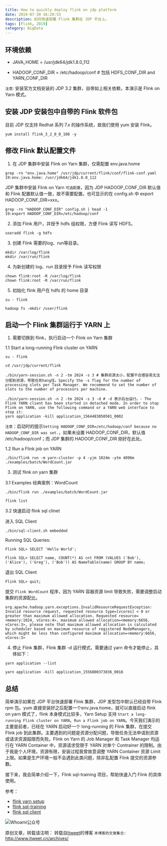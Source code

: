 ```yaml
---
title: How to quickly deploy flink on jdp platform
date: 2019-07-30 16:20:53
description: 如何快速部署 Flink 集群在 JDP 平台上。
tags: [Flink, 2019]
category: BigData
---
```


## 环境依赖

* JAVA_HOME = /usr/jdk64/jdk1.8.0_112

* HADOOP_CONF_DIR = /etc/hadoop/conf  # 包括 HDFS_CONF_DIR and YARN_CONF_DIR

`注意`: 安装官方文档安装的 JDP 3.2 集群，自带如上相关依赖，本演示是 Flink on Yarn 模式。

## 安装 JDP 安装包中自带的 Flink 软件包

目前 JDP 仅支持 Redhat 系列 7.x 的操作系统，故我们使用 yum 安装 Flink。

```
yum install flink_3_2_0_0_108 -y
```

## 修改 Flink 默认配置文件

1. 在 JDP 集群中安装 Flink on Yarn 集群，仅需配置 env.java.home 

```
grep -rn "env.java.home" /usr/jdp/current/flink/conf/flink-conf.yaml
19:env.java.home: /usr/jdk64/jdk1.8.0_112
```

JDP 集群中安装 Flink on Yarn `可选配置`，因为 JDP HADOOP_CONF_DIR 默认值和 Flink 配置默认值一致，故不需要配置。也可显示的在 config.sh 中 export HADOOP_CONF_DIR=xxx。

```
grep -rn "HADOOP_CONF_DIR" config.sh | head -1
19:export HADOOP_CONF_DIR=/etc/hadoop/conf
```

2. 添加 Flink 用户，并授予 hdfs 组权限，方便 Flink 读写 HDFS。

```
useradd flink -g hdfs
```

3. 创建 Flink 需要的log、run等目录。

```
mkdir /var/log/flink
mkdir /var/run/flink
```

4. 为新创建的 log、run 目录授予 Flink 读写权限

```
chown flink:root -R /var/log/flink
chown flink:root -R /var/run/flink
```

5. 初始化 flink 用户在 hdfs 的 home 目录

```
su - flink

hadoop fs -mkdir /user/flink
```

## 启动一个 Flink 集群运行于 YARN 上

1. 需要切换到 flink，执行启动一个 Flink on Yarn 集群

1.1 Start a long-running Flink cluster on YARN
```
su - flink

cd /usr/jdp/current/flink

./bin/yarn-session.sh -n 2 -tm 2024 -s 3 # 集群资源太小，配置不合理容易无法分配到资源，导致任务hang住。Specify the -s flag for the number of processing slots per Task Manager. We recommend to set the number of slots to the number of processors per machine.

./bin/yarn-session.sh -n 2 -tm 2024 -s 3 -d # -d 表示后台运行。- The Flink YARN client has been started in detached mode. In order to stop Flink on YARN, use the following command or a YARN web interface to stop it:
yarn application -kill application_1564483050501_0002
```

`注意`：启动时的提示`Setting HADOOP_CONF_DIR=/etc/hadoop/conf because no HADOOP_CONF_DIR was set.`，如果未设置 HADOOP_CONF_DIR，默认值 /etc/hadoop/conf；而 JDP 集群的 HADOOP_CONF_DIR 刚好在此处。

1.2 Run a Flink job on YARN

```
./bin/flink run -m yarn-cluster -p 4 -yjm 1024m -ytm 4096m ./examples/batch/WordCount.jar
```

3. 测试 flink on yarn 集群

3.1 Examples 经典案例：WordCount

```
./bin/flink run ./examples/batch/WordCount.jar

flink list
```

3.2 快速启动 flink sql clinet 

进入 SQL Client

```
./bin/sql-client.sh embedded
```

Running SQL Queries:

```
Flink SQL> SELECT 'Hello World';

Flink SQL> SELECT name, COUNT(*) AS cnt FROM (VALUES ('Bob'), ('Alice'), ('Greg'), ('Bob')) AS NameTable(name) GROUP BY name;
```

退出 SQL Client

```
Flink SQL> quit;
```

提交 `Flink WordCount` 程序，因为 YARN 容器资源 limit 导致失败，需要调整启动集群的资源配比。

`org.apache.hadoop.yarn.exceptions.InvalidResourceRequestException: Invalid resource request, requested resource type=[vcores] < 0 or greater than maximum allowed allocation. Requested resource=<memory:1024, vCores:4>, maximum allowed allocation=<memory:6656, vCores:3>, please note that maximum allowed allocation is calculated by scheduler based on maximum resource of registered NodeManagers, which might be less than configured maximum allocation=<memory:6656, vCores:3>`

4. 停止 Flink 集群，Flink 集群 -d 运行模式，需要通过 yarn 命令才能停止，具体如下：

```
yarn application --list

yarn application -kill application_1556800373836_0018
```

## 总结

简单演示如果在 JDP 平台快速部署 Flink 集群，JDP 发型包中默认已经自带 Flink rpm 包。yum 直接安装好之后配置一个env.java.home，就可以直接启动 flink on yarn 模式了，flink 本身模式比较多，Yarn Setup 支持 `Start a long-running Flink cluster on YARN`，`Run a Flink job on YARN`。今天我们演示的主要是前者，已经在 YARN 启动好一个 long-running 的 Flink 集群，在提交 Flink job 到此集群。主要遇到的问题是资源分配问题，导致任务无法申请到资源或请求资源超限而失败。Flink on Yarn 的 Job Manager 和 Task Manager 均运行在 YARN Container 中，资源请求受限于 YARN 对单个 Contrainer 的限制。由于我是个人环境，资源有限，安装过程我曾故意调整 YARN Container 资源 Limit 上限。如果是生产环境一般不会遇到此类问题，除非乱配置 Flink 提交的资源参数。

接下来，我会简单介绍一下，Flink sql-training 项目，帮助快速入门 Flink 的具体使用。

参考：

- [flink yarn setup](https://ci.apache.org/projects/flink/flink-docs-stable/ops/deployment/yarn_setup.html)
- [flink sql-training](https://github.com/ververica/sql-training)
- [flink sql client](https://ci.apache.org/projects/flink/flink-docs-stable/dev/table/sqlClient.html)

![Whoami公众号](https://github.com/itweet/labs/raw/master/common/img/weixin_public.gif)

原创文章，转载请注明： 转载自[Itweet](http://www.itweet.cn)的博客
`本博客的文章集合:` http://www.itweet.cn/archives/